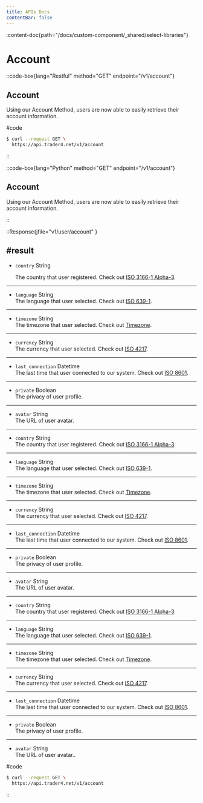 ```yaml
---
title: APIs Docs
contentBar: false
---
```


<!-- import custom file in markdown -->

:content-doc{path="/docs/custom-component/_shared/select-libraries"}

# Account

::code-box{lang="Restful" method="GET" endpoint="/v1/account"}

## Account

Using our Account Method, users are now able to easily retrieve their account information.

#code

```bash
$ curl --request GET \
  https://api.trader4.net/v1/account
```

::

::code-box{lang="Python" method="GET" endpoint="/v1/account"}

## Account
Using our Account Method, users are now able to easily retrieve their account information.

::

::Response{jfile="v1/user/account" }

#result
---
- `country` <span>String</span>

  The country that user registered. Check out [ISO 3166-1 Alpha-3](https://www.iso.org/iso-3166-country-codes.html).
---
- `language` <span>String</span><br>
 The language that user selected. Check out [ISO 639-1](https://www.iso.org/iso-639-language-codes.html).

---

- `timezone` <span>String</span><br>
 The timezone that user selected. Check out [Timezone](https://en.wikipedia.org/wiki/List_of_tz_database_time_zones).

--- 

- `currency` <span>String</span><br>
 The currency that user selected. Check out [ISO 4217](https://www.iso.org/iso-4217-currency-codes.html).
---
- `last_connection` <span>Datetime</span><br>
 The last time that user connected to our system. Check out [ISO 8601](https://www.iso.org/iso-8601-date-and-time-format.html).
---
- `private` <span>Boolean</span><br>
 The privacy of user profile.
---
- `avatar` <span>String</span><br>
 The URL of user avatar.
---
- `country` <span>String</span><br>
 The country that user registered. Check out [ISO 3166-1 Alpha-3](https://www.iso.org/iso-3166-country-codes.html).
---
- `language` <span>String</span><br>
 The language that user selected. Check out [ISO 639-1](https://www.iso.org/iso-639-language-codes.html).
---
- `timezone` <span>String</span><br>
 The timezone that user selected. Check out [Timezone](https://en.wikipedia.org/wiki/List_of_tz_database_time_zones).
---
- `currency` <span>String</span><br>
 The currency that user selected. Check out [ISO 4217](https://www.iso.org/iso-4217-currency-codes.html).
---
- `last_connection` <span>Datetime</span><br>
 The last time that user connected to our system. Check out [ISO 8601](https://www.iso.org/iso-8601-date-and-time-format.html).
---
- `private` <span>Boolean</span><br>
 The privacy of user profile.
---
- `avatar` <span>String</span><br>
 The URL of user avatar.
---
- `country` <span>String</span><br>
 The country that user registered. Check out [ISO 3166-1 Alpha-3](https://www.iso.org/iso-3166-country-codes.html).
---
- `language` <span>String</span><br>
 The language that user selected. Check out [ISO 639-1](https://www.iso.org/iso-639-language-codes.html).
---
- `timezone` <span>String</span><br>
 The timezone that user selected. Check out [Timezone](https://en.wikipedia.org/wiki/List_of_tz_database_time_zones).
---
- `currency` <span>String</span><br>
 The currency that user selected. Check out [ISO 4217](https://www.iso.org/iso-4217-currency-codes.html).
---
- `last_connection` <span>Datetime</span><br>
 The last time that user connected to our system. Check out [ISO 8601](https://www.iso.org/iso-8601-date-and-time-format.html).
---
- `private` <span>Boolean</span><br>
 The privacy of user profile.
---
- `avatar` <span>String</span><br>
 The URL of user avatar..

#code

```bash
$ curl --request GET \
  https://api.trader4.net/v1/account
```

::
